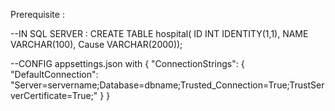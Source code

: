 Prerequisite : 

--IN SQL SERVER : 
  CREATE TABLE hospital(
			ID INT IDENTITY(1,1),
			NAME VARCHAR(100),
			Cause VARCHAR(2000));

--CONFIG appsettings.json with 
{
  "ConnectionStrings": {
    "DefaultConnection": "Server=servername;Database=dbname;Trusted_Connection=True;TrustServerCertificate=True;"
  }
}
